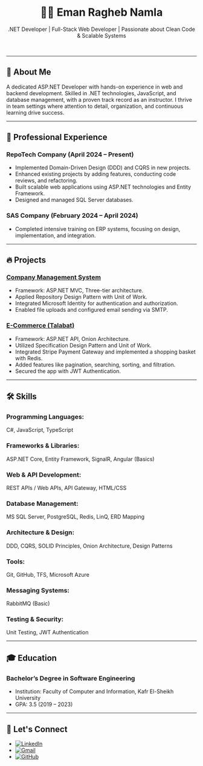 <div align="center">
  <h1>👩‍💻 Eman Ragheb Namla</h1>
  <p>
    .NET Developer | Full-Stack Web Developer | Passionate about Clean Code & Scalable Systems
  </p>
  <br>
</div>

---

## 📄 About Me
A dedicated ASP.NET Developer with hands-on experience in web and backend development. Skilled in .NET technologies, JavaScript, and database management, with a proven track record as an instructor. I thrive in team settings where attention to detail, organization, and continuous learning drive success.

---

## 💼 Professional Experience

### RepoTech Company (April 2024 – Present)
- Implemented Domain-Driven Design (DDD) and CQRS in new projects.
- Enhanced existing projects by adding features, conducting code reviews, and refactoring.
- Built scalable web applications using ASP.NET technologies and Entity Framework.
- Designed and managed SQL Server databases.

### SAS Company (February 2024 – April 2024)
- Completed intensive training on ERP systems, focusing on design, implementation, and integration.

---

## 🔥 Projects

### [Company Management System](https://github.com/EmanNamla/COMPANY-MANAGEMENT-SYSTEM-MVC)
- Framework: ASP.NET MVC, Three-tier architecture.
- Applied Repository Design Pattern with Unit of Work.
- Integrated Microsoft Identity for authentication and authorization.
- Enabled file uploads and configured email sending via SMTP.

### [E-Commerce (Talabat)](https://github.com/EmanNamla/Talabat.API-Project)
- Framework: ASP.NET API, Onion Architecture.
- Utilized Specification Design Pattern and Unit of Work.
- Integrated Stripe Payment Gateway and implemented a shopping basket with Redis.
- Added features like pagination, searching, sorting, and filtration.
- Secured the app with JWT Authentication.

---

## 🛠 Skills

### Programming Languages:
C#, JavaScript, TypeScript

### Frameworks & Libraries:
ASP.NET Core, Entity Framework, SignalR, Angular (Basics)

### Web & API Development:
REST APIs / Web APIs, API Gateway, HTML/CSS

### Database Management:
MS SQL Server, PostgreSQL, Redis, LinQ, ERD Mapping

### Architecture & Design:
DDD, CQRS, SOLID Principles, Onion Architecture, Design Patterns

### Tools:
Git, GitHub, TFS, Microsoft Azure

### Messaging Systems:
RabbitMQ (Basic)

### Testing & Security:
Unit Testing, JWT Authentication

---

## 🎓 Education

### Bachelor’s Degree in Software Engineering
- Institution: Faculty of Computer and Information, Kafr El-Sheikh University
- GPA: 3.5 (2019 – 2023)

---

## 🤝 Let's Connect
<div align="left">
  <ul>
    <li>
      <a href="https://linkedin.com/in/emannamla" target="_blank">
        <img src="https://img.shields.io/badge/linkedin:  EmanNamla-%2300acee.svg?color=405DE6&style=for-the-badge&logo=linkedin&logoColor=white" alt="LinkedIn" />
      </a>
    </li>
    <li>
      <a href="mailto:emanrnamla222@gmail.com" target="_blank">
        <img src="https://img.shields.io/badge/gmail:  emanrnamla222-%23EA4335.svg?style=for-the-badge&logo=gmail&logoColor=white" alt="Gmail" />
      </a>
    </li>
    <li>
      <a href="https://github.com/EmanNamla" target="_blank">
        <img src="https://img.shields.io/badge/github:  EmanNamla-%23181717.svg?style=for-the-badge&logo=github&logoColor=white" alt="GitHub" />
      </a>
    </li>
  </ul>
</div>

